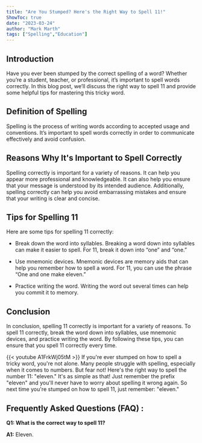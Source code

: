 ```yaml
---
title: "Are You Stumped? Here's the Right Way to Spell 11!"
ShowToc: true 
date: "2023-03-24"
author: "Mark Marth" 
tags: ["Spelling","Education"]
---
```

## Introduction

Have you ever been stumped by the correct spelling of a word? Whether you’re a student, teacher, or professional, it’s important to spell words correctly. In this blog post, we’ll discuss the right way to spell 11 and provide some helpful tips for mastering this tricky word.

## Definition of Spelling

Spelling is the process of writing words according to accepted usage and conventions. It’s important to spell words correctly in order to communicate effectively and avoid confusion.

## Reasons Why It's Important to Spell Correctly

Spelling correctly is important for a variety of reasons. It can help you appear more professional and knowledgeable. It can also help you ensure that your message is understood by its intended audience. Additionally, spelling correctly can help you avoid embarrassing mistakes and ensure that your writing is clear and concise.

## Tips for Spelling 11

Here are some tips for spelling 11 correctly:

- Break down the word into syllables. Breaking a word down into syllables can make it easier to spell. For 11, break it down into “one” and “one.”

- Use mnemonic devices. Mnemonic devices are memory aids that can help you remember how to spell a word. For 11, you can use the phrase “One and one make eleven.”

- Practice writing the word. Writing the word out several times can help you commit it to memory.

## Conclusion

In conclusion, spelling 11 correctly is important for a variety of reasons. To spell 11 correctly, break the word down into syllables, use mnemonic devices, and practice writing the word. By following these tips, you can ensure that you spell 11 correctly every time.

{{< youtube A1FrkWj05tM >}} 
If you're ever stumped on how to spell a tricky word, you're not alone. Many people struggle with spelling, especially when it comes to numbers. But fear not! Here's the right way to spell the number 11: "eleven." It's as simple as that! Just remember the prefix "eleven" and you'll never have to worry about spelling it wrong again. So next time you're stumped on how to spell 11, just remember: "eleven."

## Frequently Asked Questions (FAQ) :
**Q1: What is the correct way to spell 11?**

**A1:** Eleven.





